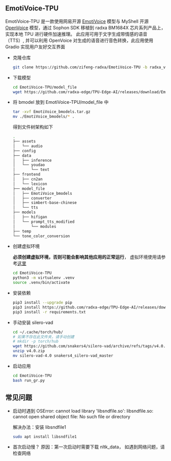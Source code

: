 ## EmotiVoice-TPU 

EmotiVoice-TPU 是一款使用网易开源 [EmotiVoice](https://github.com/netease-youdao/EmotiVoice) 模型与 MyShell 开源 [OpenVoice](https://github.com/myshell-ai/OpenVoice) 模型，通过 Sophon SDK 移植到 radxa BM1684X 芯片系列产品上，实现本地 TPU 进行硬件加速推理。
此应用可用于文字生成带情感的语音（TTS）, 并可以利用 OpenVoice 对生成的语音进行音色转换，此应用使用 Gradio 实现用户友好交互界面

- 克隆仓库

    ```bash
    git clone https://github.com/zifeng-radxa/EmotiVoice-TPU -b radxa_v0.1.2
    ```
    
- 下载模型

    ```bash
    cd EmotiVoice-TPU/model_file
    wget https://github.com/radxa-edge/TPU-Edge-AI/releases/download/EmotiVoice/EmotiVoice_bmodels.tar.gz
    ```
    
- 将 bmodel 放到 EmotiVoice-TPU/model_file 中

    ```bash
    tar -xvf EmotiVoice_bmodels.tar.gz
    mv ./EmotiVoice_bmodels/* .
  ```
  得到文件树架构如下
  
  ```bash
  .
  ├── assets
  │   └── audio
  ├── config
  ├── data
  │   ├── inference
  │   └── youdao
  │       └── text
  ├── frontend
  │   ├── cn2an
  │   └── lexicon
  ├── model_file
  │   ├── EmotiVoice_bmodels
  │   ├── converter
  │   ├── simbert-base-chinese
  │   └── tts
  ├── models
  │   ├── hifigan
  │   └── prompt_tts_modified
  │       └── modules
  ├── temp
  └── tone_color_conversion
  ```

- 创建虚拟环境

  **必须创建虚拟环境，否则可能会影响其他应用的正常运行**， 虚拟环境使用请参考[这里](虚拟环境使用.md)
  ```bash
  cd EmotiVoice-TPU
  python3 -m virtualenv .venv
  source .venv/bin/activate
  ```

- 安装依赖

  ```bash
  pip3 install --upgrade pip
  pip3 install https://github.com/radxa-edge/TPU-Edge-AI/releases/download/v0.1.0/tpu_perf-1.2.31-py3-none-manylinux2014_aarch64.whl
  pip3 install -r requirements.txt
  ```
- 手动安装 silero-vad
  ```bash
  cd ~/.cache/torch/hub/
  # 如果不存在此文件夹，请手动创建
  # mkdir -p torch/hub 
  wget https://github.com/snakers4/silero-vad/archive/refs/tags/v4.0.zip
  unzip v4.0.zip 
  mv silero-vad-4.0 snakers4_silero-vad_master
  ```
  
- 启动应用
  ```bash
  cd EmotiVoice-TPU
  bash run_gr.py
  ```



## 常见问题

- 启动时遇到 OSError: cannot load library 'libsndfile.so': libsndfile.so: cannot open shared object file: No such file or directory

  解决办法：安装 libsndfile1
  ```bash
  sudo apt install libsndfile1
  ```
- 首次启动慢？
  原因：第一次启动时需要下载 nltk_data， 如遇到网络问题，请检查网络

